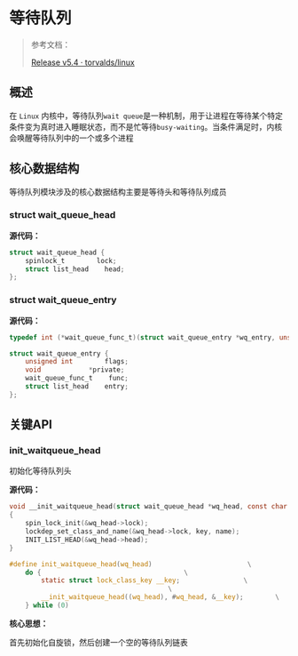 # 等待队列

> 参考文档：
>
> [Release v5.4 · torvalds/linux](https://github.com/torvalds/linux/releases/tag/v5.4)

## 概述

在 `Linux` 内核中，等待队列`wait queue`是一种机制，用于让进程在等待某个特定条件变为真时进入睡眠状态，而不是忙等待`busy-waiting`。当条件满足时，内核会唤醒等待队列中的一个或多个进程

## 核心数据结构

等待队列模块涉及的核心数据结构主要是等待头和等待队列成员

### **struct wait_queue_head**

**源代码：**

```c
struct wait_queue_head {
    spinlock_t        lock;
    struct list_head    head;
};
```

### struct wait_queue_entry

**源代码：**

```c
typedef int (*wait_queue_func_t)(struct wait_queue_entry *wq_entry, unsigned mode, int flags, void *key);

struct wait_queue_entry {
    unsigned int        flags;
    void            *private;
    wait_queue_func_t    func;
    struct list_head    entry;
};
```

## 关键API

### init_waitqueue_head

初始化等待队列头

**源代码：**

```c
void __init_waitqueue_head(struct wait_queue_head *wq_head, const char *name, struct lock_class_key *key)
{
    spin_lock_init(&wq_head->lock);
    lockdep_set_class_and_name(&wq_head->lock, key, name);
    INIT_LIST_HEAD(&wq_head->head);
}

#define init_waitqueue_head(wq_head)                        \
    do {                                    \
        static struct lock_class_key __key;                \
                                        \
        __init_waitqueue_head((wq_head), #wq_head, &__key);        \
    } while (0)
```

**核心思想：**

首先初始化自旋锁，然后创建一个空的等待队列链表
